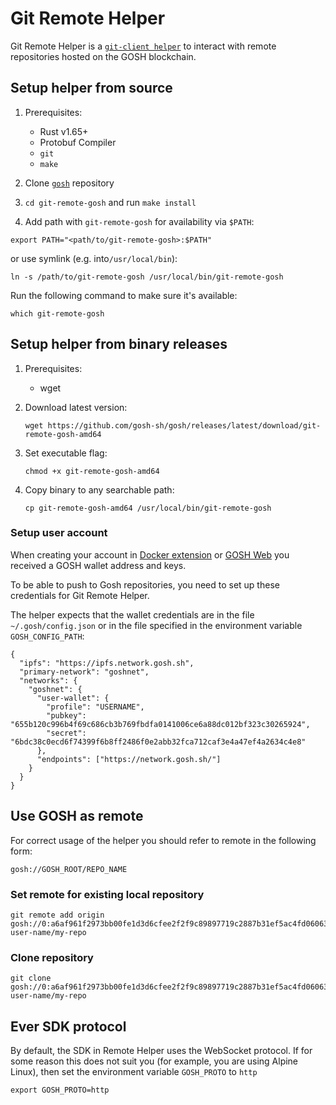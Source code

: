 # Git Remote Helper

Git Remote Helper is a [`git-client helper`](https://git-scm.com/docs/gitremote-helpers#_description) to interact with remote repositories hosted on the GOSH blockchain.

## Setup helper from source

1. Prerequisites:

      - Rust v1.65+
      - Protobuf Compiler
      - `git`
      - `make`

2. Clone [`gosh`](https://github.com/gosh-sh/gosh) repository
3. `cd git-remote-gosh` and run `make install`
4. Add path with `git-remote-gosh` for availability via `$PATH`:

```
export PATH="<path/to/git-remote-gosh>:$PATH"
```

or use symlink  (e.g. into`/usr/local/bin`):

```
ln -s /path/to/git-remote-gosh /usr/local/bin/git-remote-gosh
```

Run the following command to make sure it's available:

```
which git-remote-gosh
```

## Setup helper from binary releases

1. Prerequisites:

      - wget

2. Download latest version:

      `wget https://github.com/gosh-sh/gosh/releases/latest/download/git-remote-gosh-amd64`

3. Set executable flag:

      `chmod +x git-remote-gosh-amd64`

4. Copy binary to any searchable path:

      `cp git-remote-gosh-amd64 /usr/local/bin/git-remote-gosh`

### Setup user account

When creating your account in [Docker extension](docker-extension.md) or [GOSH Web](gosh-web.md) you received a GOSH wallet address and keys.

To be able to push to Gosh repositories, you need to set up these credentials for Git Remote Helper.

The helper expects that the wallet credentials are in the file `~/.gosh/config.json` or in the file specified in the environment variable `GOSH_CONFIG_PATH`:

```
{
  "ipfs": "https://ipfs.network.gosh.sh",
  "primary-network": "goshnet",
  "networks": {
    "goshnet": {
      "user-wallet": {
        "profile": "USERNAME",
        "pubkey": "655b120c996b4f69c686cb3b769fbdfa0141006ce6a88dc012bf323c30265924",
        "secret": "6bdc38c0ecd6f74399f6b8ff2486f0e2abb32fca712caf3e4a47ef4a2634c4e8"
      },
      "endpoints": ["https://network.gosh.sh/"]
    }
  }
}
```

## Use GOSH as remote

For correct usage of the helper you should refer to remote in the following form:

```
gosh://GOSH_ROOT/REPO_NAME
```

### Set remote for existing local repository

```
git remote add origin gosh://0:a6af961f2973bb00fe1d3d6cfee2f2f9c89897719c2887b31ef5ac4fd060638f/my-user-name/my-repo
```

### Clone repository

```
git clone gosh://0:a6af961f2973bb00fe1d3d6cfee2f2f9c89897719c2887b31ef5ac4fd060638f/my-user-name/my-repo
```

## Ever SDK protocol

By default, the SDK in Remote Helper uses the WebSocket protocol. If for some reason this does not suit you (for example, you are using Alpine Linux), then set the environment variable `GOSH_PROTO` to `http`

```
export GOSH_PROTO=http
```
